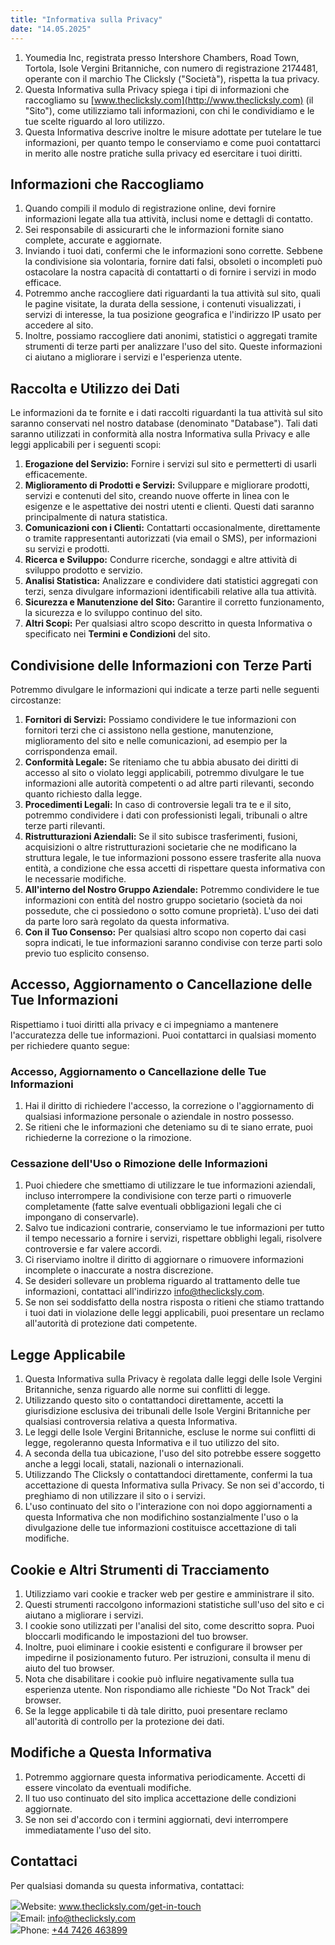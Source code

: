 ```yaml
---
title: "Informativa sulla Privacy"
date: "14.05.2025"
---
```


<div>

1.  <span>Youmedia Inc</span>, registrata presso <span>Intershore Chambers, Road Town, Tortola, Isole Vergini Britanniche</span>, con numero di registrazione <span>2174481</span>, operante con il marchio The Clicksly ("Società"), rispetta la tua privacy.
2.  Questa Informativa sulla Privacy spiega i tipi di informazioni che raccogliamo su [www.theclicksly.com](http://www.theclicksly.com) (il "Sito"), come utilizziamo tali informazioni, con chi le condividiamo e le tue scelte riguardo al loro utilizzo.
3.  Questa Informativa descrive inoltre le misure adottate per tutelare le tue informazioni, per quanto tempo le conserviamo e come puoi contattarci in merito alle nostre pratiche sulla privacy ed esercitare i tuoi diritti.

</div>

<div>

## **Informazioni che Raccogliamo**

1.  Quando compili il modulo di registrazione online, devi fornire informazioni legate alla tua attività, inclusi nome e dettagli di contatto.
2.  Sei responsabile di assicurarti che le informazioni fornite siano complete, accurate e aggiornate.
3.  Inviando i tuoi dati, confermi che le informazioni sono corrette. Sebbene la condivisione sia volontaria, fornire dati falsi, obsoleti o incompleti può ostacolare la nostra capacità di contattarti o di fornire i servizi in modo efficace.
4.  Potremmo anche raccogliere dati riguardanti la tua attività sul sito, quali le pagine visitate, la durata della sessione, i contenuti visualizzati, i servizi di interesse, la tua posizione geografica e l'indirizzo IP usato per accedere al sito.
5.  Inoltre, possiamo raccogliere dati anonimi, statistici o aggregati tramite strumenti di terze parti per analizzare l'uso del sito. Queste informazioni ci aiutano a migliorare i servizi e l'esperienza utente.

</div>

<div>

## **Raccolta e Utilizzo dei Dati**

Le informazioni da te fornite e i dati raccolti riguardanti la tua attività sul sito saranno conservati nel nostro database (denominato "Database"). Tali dati saranno utilizzati in conformità alla nostra Informativa sulla Privacy e alle leggi applicabili per i seguenti scopi:

1.  **Erogazione del Servizio:** Fornire i servizi sul sito e permetterti di usarli efficacemente.
2.  **Miglioramento di Prodotti e Servizi:** Sviluppare e migliorare prodotti, servizi e contenuti del sito, creando nuove offerte in linea con le esigenze e le aspettative dei nostri utenti e clienti. Questi dati saranno principalmente di natura statistica.
3.  **Comunicazioni con i Clienti:** Contattarti occasionalmente, direttamente o tramite rappresentanti autorizzati (via email o SMS), per informazioni su servizi e prodotti.
4.  **Ricerca e Sviluppo:** Condurre ricerche, sondaggi e altre attività di sviluppo prodotto e servizio.
5.  **Analisi Statistica:** Analizzare e condividere dati statistici aggregati con terzi, senza divulgare informazioni identificabili relative alla tua attività.
6.  **Sicurezza e Manutenzione del Sito:** Garantire il corretto funzionamento, la sicurezza e lo sviluppo continuo del sito.
7.  **Altri Scopi:** Per qualsiasi altro scopo descritto in questa Informativa o specificato nei **Termini e Condizioni** del sito.

</div>

<div>

## **Condivisione delle Informazioni con Terze Parti**

Potremmo divulgare le informazioni qui indicate a terze parti nelle seguenti circostanze:

1.  **Fornitori di Servizi:** Possiamo condividere le tue informazioni con fornitori terzi che ci assistono nella gestione, manutenzione, miglioramento del sito e nelle comunicazioni, ad esempio per la corrispondenza email.
2.  **Conformità Legale:** Se riteniamo che tu abbia abusato dei diritti di accesso al sito o violato leggi applicabili, potremmo divulgare le tue informazioni alle autorità competenti o ad altre parti rilevanti, secondo quanto richiesto dalla legge.
3.  **Procedimenti Legali:** In caso di controversie legali tra te e il sito, potremmo condividere i dati con professionisti legali, tribunali o altre terze parti rilevanti.
4.  **Ristrutturazioni Aziendali:** Se il sito subisce trasferimenti, fusioni, acquisizioni o altre ristrutturazioni societarie che ne modificano la struttura legale, le tue informazioni possono essere trasferite alla nuova entità, a condizione che essa accetti di rispettare questa informativa con le necessarie modifiche.
5.  **All'interno del Nostro Gruppo Aziendale:** Potremmo condividere le tue informazioni con entità del nostro gruppo societario (società da noi possedute, che ci possiedono o sotto comune proprietà). L'uso dei dati da parte loro sarà regolato da questa informativa.
6.  **Con il Tuo Consenso:** Per qualsiasi altro scopo non coperto dai casi sopra indicati, le tue informazioni saranno condivise con terze parti solo previo tuo esplicito consenso.

</div>

<div>

## **Accesso, Aggiornamento o Cancellazione delle Tue Informazioni**

Rispettiamo i tuoi diritti alla privacy e ci impegniamo a mantenere l'accuratezza delle tue informazioni. Puoi contattarci in qualsiasi momento per richiedere quanto segue:

### **Accesso, Aggiornamento o Cancellazione delle Tue Informazioni**

1.  Hai il diritto di richiedere l'accesso, la correzione o l'aggiornamento di qualsiasi informazione personale o aziendale in nostro possesso.
2.  Se ritieni che le informazioni che deteniamo su di te siano errate, puoi richiederne la correzione o la rimozione.

### **Cessazione dell'Uso o Rimozione delle Informazioni**

1.  Puoi chiedere che smettiamo di utilizzare le tue informazioni aziendali, incluso interrompere la condivisione con terze parti o rimuoverle completamente (fatte salve eventuali obbligazioni legali che ci impongano di conservarle).
2.  Salvo tue indicazioni contrarie, conserviamo le tue informazioni per tutto il tempo necessario a fornire i servizi, rispettare obblighi legali, risolvere controversie e far valere accordi.
3.  Ci riserviamo inoltre il diritto di aggiornare o rimuovere informazioni incomplete o inaccurate a nostra discrezione.
4.  Se desideri sollevare un problema riguardo al trattamento delle tue informazioni, contattaci all'indirizzo info@theclicksly.com.
5.  Se non sei soddisfatto della nostra risposta o ritieni che stiamo trattando i tuoi dati in violazione delle leggi applicabili, puoi presentare un reclamo all'autorità di protezione dati competente.

</div>

<div>

## **Legge Applicabile**

1.  Questa Informativa sulla Privacy è regolata dalle leggi delle <span>Isole Vergini Britanniche</span>, senza riguardo alle norme sui conflitti di legge.
2.  Utilizzando questo sito o contattandoci direttamente, accetti la giurisdizione esclusiva dei tribunali delle <span>Isole Vergini Britanniche</span> per qualsiasi controversia relativa a questa Informativa.
3.  Le leggi delle <span>Isole Vergini Britanniche</span>, escluse le norme sui conflitti di legge, regoleranno questa Informativa e il tuo utilizzo del sito.
4.  A seconda della tua ubicazione, l'uso del sito potrebbe essere soggetto anche a leggi locali, statali, nazionali o internazionali.
5.  Utilizzando The Clicksly o contattandoci direttamente, confermi la tua accettazione di questa Informativa sulla Privacy. Se non sei d'accordo, ti preghiamo di non utilizzare il sito o i servizi.
6.  L'uso continuato del sito o l'interazione con noi dopo aggiornamenti a questa Informativa che non modifichino sostanzialmente l'uso o la divulgazione delle tue informazioni costituisce accettazione di tali modifiche.

</div>



<div>

## **Cookie e Altri Strumenti di Tracciamento**

1.  Utilizziamo vari cookie e tracker web per gestire e amministrare il sito.
2.  Questi strumenti raccolgono informazioni statistiche sull'uso del sito e ci aiutano a migliorare i servizi.
3.  I cookie sono utilizzati per l'analisi del sito, come descritto sopra. Puoi bloccarli modificando le impostazioni del tuo browser.
4.  Inoltre, puoi eliminare i cookie esistenti e configurare il browser per impedirne il posizionamento futuro. Per istruzioni, consulta il menu di aiuto del tuo browser.
5.  Nota che disabilitare i cookie può influire negativamente sulla tua esperienza utente. Non rispondiamo alle richieste "Do Not Track" dei browser.
6.  Se la legge applicabile ti dà tale diritto, puoi presentare reclamo all'autorità di controllo per la protezione dei dati.

</div>

<div>

## **Modifiche a Questa Informativa**

1.  Potremmo aggiornare questa informativa periodicamente. Accetti di essere vincolato da eventuali modifiche.
2.  Il tuo uso continuato del sito implica accettazione delle condizioni aggiornate.
3.  Se non sei d'accordo con i termini aggiornati, devi interrompere immediatamente l'uso del sito.

</div>

<div>

## **Contattaci**

Per qualsiasi domanda su questa informativa, contattaci:

<div class="contact-info">
    <img src="/images/policy/web.svg"><span>Website: <a href="http://www.theclicksly.com/get-in-touch">www.theclicksly.com/get-in-touch</a></span>
</div>
<div class="contact-info">
    <img src="/images/policy/mail.svg"><span>Email: <a href="mailto:info@theclicksly.com">info@theclicksly.com</a></span>
</div>
<div class="contact-info">
    <img src="/images/policy/phone.svg"><span>Phone: <a href="tel:+447426463899">+44 7426 463899</a></span>
</div>

</div>
